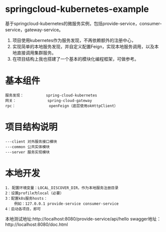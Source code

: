 # springcloud-kubernetes-example
基于springcloud-kubernetes的微服务实例，包括provide-service，consumer-service，gateway-service。
   1. 项目使用kubernetes作为服务发现，不再依赖额外的注册中心，
   2. 实现简单的本地服务发现，并自定义配置Feign，实现本地服务调用，以及本地直接调用集群服务。
   3. 在项目结构上我也搭建了一个基本的模块化编程框架，可做参考。

# 基本组件
    服务发现：          spring-cloud-kubernetes
    网关：              spring-cloud-gateway   
    rpc：               openFeign（底层使用okHttpClient）             
    
# 项目结构说明
    ---client 对外服务接口模块
    ---common 公共实体模块
    ---server 服务实现模块
    
# 本地开发
    1. 配置环境变量：LOCAL_DISCOVER_DIR，作为本地服务注册目录
    2：设置profile为local（必要）
    3：配置k8s服务hosts：
        例如：127.0.0.1 provide-service consumer-service
    4：启动各项目，即可

本地测试地址:http://localhost:8080/provide-service/api/hello
swagger地址：http://localhost:8080/doc.html
      
